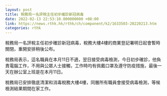 ```yaml
---
layout: post
title: 稅務局一名評稅主任初步確診新冠病毒
date: 2022-02-13 22:53:10.000000000 +08:00
link: https://news.rthk.hk/rthk/ch/component/k2/1633503-20220213.htm
categories: rthk
---
```


稅務局一名評稅主任初步確診新冠病毒，稅務大樓4樓的商業登記署明日起會暫時關閉，重開安排稍後公布。

稅務局表示，這名職員在本月11日不適，翌日接受病毒檢測，今日初步確診，他負責電腦工作，不用與公眾人士接觸，工作時均有佩戴口罩及遵守防疫措施，最後一天在辦公室上班是在本月11日。

稅務局已安排徹底清潔和消毒稅務大樓4樓，同層所有職員會接受病毒檢測，等候檢測結果期間在家工作。
